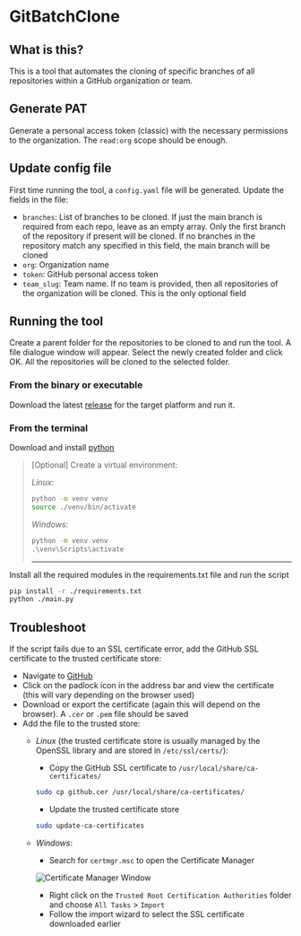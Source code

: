 # **GitBatchClone**

## **What is this?**

This is a tool that automates the cloning of specific branches of all repositories within a GitHub organization or team.

## **Generate PAT**

Generate a personal access token (classic) with the necessary permissions to the organization. The `read:org` scope should be enough.

## **Update config file**

First time running the tool, a `config.yaml` file will be generated. Update the fields in the file:

- `branches`: List of branches to be cloned. If just the main branch is required from each repo, leave as an empty array. Only the first branch of the repository if present will be cloned. If no branches in the repository match any specified in this field, the main branch will be cloned
- `org`: Organization name
- `token`: GitHub personal access token
- `team_slug`: Team name. If no team is provided, then all repositories of the organization will be cloned. This is the only optional field

## **Running the tool**

Create a parent folder for the repositories to be cloned to and run the tool. A file dialogue window will appear. Select the newly created folder and click OK. All the repositories will be cloned to the selected folder.

### **From the binary or executable**

Download the latest [release](https://github.com/viruj96/GitBatchClone/releases/latest) for the target platform and run it.

### **From the terminal**

Download and install [python](https://www.python.org/downloads/)

> [Optional] Create a virtual environment:
>
> *Linux*:
>
> ```bash
> python -m venv venv
> source ./venv/bin/activate
> ```
>
> *Windows*:
>
> ```cmd
> python -m venv venv
> .\venv\Scripts\activate
> ```
>
> ---

Install all the required modules in the requirements.txt file and run the script

```bash
pip install -r ./requirements.txt
python ./main.py
```

## **Troubleshoot**

If the script fails due to an SSL certificate error, add the GitHub SSL certificate to the trusted certificate store:

- Navigate to [GitHub](https://github.com)
- Click on the padlock icon in the address bar and view the certificate (this will vary depending on the browser used)
- Download or export the certificate (again this will depend on the browser). A `.cer` or `.pem` file should be saved
- Add the file to the trusted store:
  - *Linux* (the trusted certificate store is usually managed by the OpenSSL library and are stored in `/etc/ssl/certs/`):
    - Copy the GitHub SSL certificate to `/usr/local/share/ca-certificates/`

	```bash
	sudo cp github.cer /usr/local/share/ca-certificates/
	```

    - Update the trusted certificate store

	```bash
	sudo update-ca-certificates
	```

  - *Windows*:
    - Search for `certmgr.msc` to open the Certificate Manager

	![Certificate Manager Window](https://adamtheautomator.com/wp-content/uploads/2020/06/Untitled-57.png)

    - Right click on the `Trusted Root Certification Authorities` folder and choose `All Tasks` > `Import`
    - Follow the import wizard to select the SSL certificate downloaded earlier
